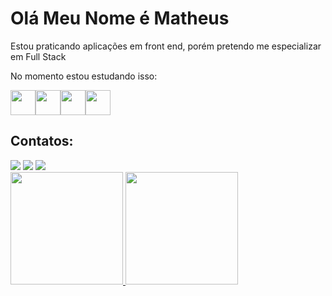 <h1>Olá Meu Nome é Matheus</h1>

<p>Estou praticando aplicações em front end, porém pretendo me especializar em Full Stack</p>
<P>No momento estou estudando isso: </P>

<img src="https://cdn.jsdelivr.net/gh/devicons/devicon@latest/icons/html5/html5-original.svg" width="40" height="40" /><img src="https://cdn.jsdelivr.net/gh/devicons/devicon@latest/icons/css3/css3-original-wordmark.svg" width="40" height="40" /><img src="https://cdn.jsdelivr.net/gh/devicons/devicon@latest/icons/javascript/javascript-original.svg" width="40" height="40" /><img src="https://cdn.jsdelivr.net/gh/devicons/devicon@latest/icons/githubcodespaces/githubcodespaces-original.svg" width="40" height="40" />

## Contatos:

<div>
<a href="https://instagram.com/seu-usuário-instagram-aqui" target="_blank"><img loading="lazy" src="https://img.shields.io/badge/-Instagram-%23E4405F?style=for-the-badge&logo=instagram&logoColor=white" target="_blank"></a>
<a href = "mailto:matheusbarthcorrea13@gmail.com"><img loading="lazy" src="https://img.shields.io/badge/Gmail-D14836?style=for-the-badge&logo=gmail&logoColor=white" target="_blank"></a>
<a href="https://www.linkedin.com/in/https://www.linkedin.com/in/matheus-barth-correa-859b64239/" target="_blank"><img loading="lazy" src="https://img.shields.io/badge/-LinkedIn-%230077B5?style=for-the-badge&logo=linkedin&logoColor=white" target="_blank"></a>   
</div>

<div>
<a href="https://github.com/seu-usuário-aqui">
<img loading="lazy" height="180em" src="https://github-readme-stats.vercel.app/api/top-langs/?username=matheus-barth-correa&layout=compact&langs_count=7&theme=dracula"/>
<img loading="lazy" height="180em" src="https://github-readme-stats.vercel.app/api?username=matheus-barth-correa&show_icons=true&theme=dracula&include_all_commits=true&count_private=true"/>
</div>
          
          
          
          
